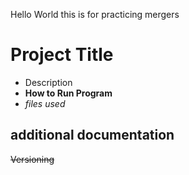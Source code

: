Hello World
this is for practicing mergers
# Project Title
- Description 
- **How to Run Program**
- *files used*
## additional documentation
~~Versioning~~

